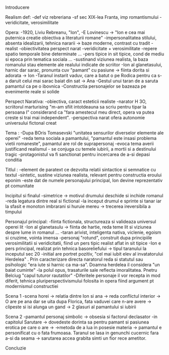 Introducere


Realism def:
	-def viz rebreriana
	-sf sec XIX-lea Franta, imp romantismului
	-veridicitate, verosimilitate


Opera:
	-1920, Liviu Rebreanu, "Ion",
	-E Lovinescu -> "Ion e cea mai puternica creatie obiectiva a literaturii romane"
	-impersonalitatea stilului, absenta idealizarii, tehnica nararii -> baze moderne, contrast cu tradit
	-realist 
		-obiectivitatea perspect narat
		-veridicitate + verosimilitate
		-repere spatio temporale bine determinate ...
		-pers tipice in sit tipice, cond de mediu si epoca prin 	tematica sociala ...
	-sustinand viziunea realista, la baza romanului stau elemente ale realului indicate de scriitor
		-Ion al glanetasului, harnic dar sarac, pronunta cuv "pamant" cu pasiune -> fiinta dorita si adorata -> Ion
		-Taranul instarit vaduv, care a batut o pe Rodica pentru ca s-a daruit celui mai sarac baiat din sat -> Ana
		-Gestul unui taran de a saruta pamantul ca pe o ibovnica
	-Constructia personajelor se bazeaza pe evenimente reale si solide


Perspect Narativa:
	-obiectiva, caract esteticii realiste
	-narator H 3O, scriitorul marturising "m-am sfiit intotdeauna sa scriu pentru tipar la persoana I" considerand ca  "fara amestecul meu direct, opera va putea creste si trai mai independent".
	-perspectiva narat ofera autonomie universului fictonal creat
	
	
Tema :
	-Dupa BOris Tomasevski "unitatea sensurilor diverselor elemente ale operei"
	-reda tema sociala a pamantului, "pamantul este insasi problema vietii romaneste", pamantul are rol de suprapersonaj
	-evoca tema averii justificand realismul
	- se conjuga cu temele iubirii, a mortii si a destinului tragic
	-protagonistul va fi sanctionat pentru incercarea de a-si depasi conditia
	
	
Titlul :
	-element de paratext ce dezvolta relatii sintactice si semnatice cu textul
	-sintetic, sustine viziunea realista, relevant pentru constructia eroului eponim
	-este dat de numele personajului principal, Ion devine reprezentativ pt comunitate
	
	
Incipitul si finalul
	-simetrice -> motivul drumului deschide si inchide romanul
	-reda legatura dintre real si fictional
	-la inceput drumul e sprinte si tanar iar la sfasit e monoton imbrarani si huruie mereu -> trecerea ireversibila a timpului
	
	
Personajul principal:
	-fiinta fictionala, structureaza si valideaza universul operei lit
	-Ion al glanetasulu -> fiinta de hartie, reda teme lit si viziunea despre lume in romanul ...
	-taran arivist, inteligenta nativa, viclenie, egoism si cruzime, vointa imensa
	-personaj "rotund", construit dupa principiile verosimilitatii si veridicitatii, fiind un pers tipic realist aflat in sit tipice
	-Ion e pers principal, realizat prin tehnica basoreliefului -> tipul taranului la inceputul sec 20
	-initial are portret pozitiv, "cel mai iubit elev al invatatorului Herdelea" . Prin caracterizare directa naratorul reda si statutul sau psihologic "era iute si harnic ca ma-sa". Doamna herdelea il considera "un baiat cuminte"
	-la polul opus, trasaturile sale reflecta imoralitatea. Pnetru Belciug "capul tuturor rautatilor"
	-Diferitele personaje il vor recepta in mod diferit, tehnica pluriperspectivismului folosita in opera fiind argument pt modernismul constructiei


Scena 1
	-scena horei -> relatia dintre Ion si ana -> reda conflictul interior -> O are pe ana dar se uita dupa Florica, fata vaduvei care n-are avere -> clipeste si isi alunga un gand -> 2 glasuri al pamantului si iubirii 
	
	
Scena 2
	-pamantul personaj simbolic -> obsesia si factorul declasator
	-in capitolul Sarutare -> dovedeste dorinta sa pentru pamant si pasiunea erotica pe care o are  ->  ->metoda de a lua in posesie materia -> pamantul e personificat cu o fata frumoasa. Taranul se lasa in genunchi cucernic fara a-si da seama -> sarutarea accea grabita simti un fior rece ametitor.
	
	
Concluzie